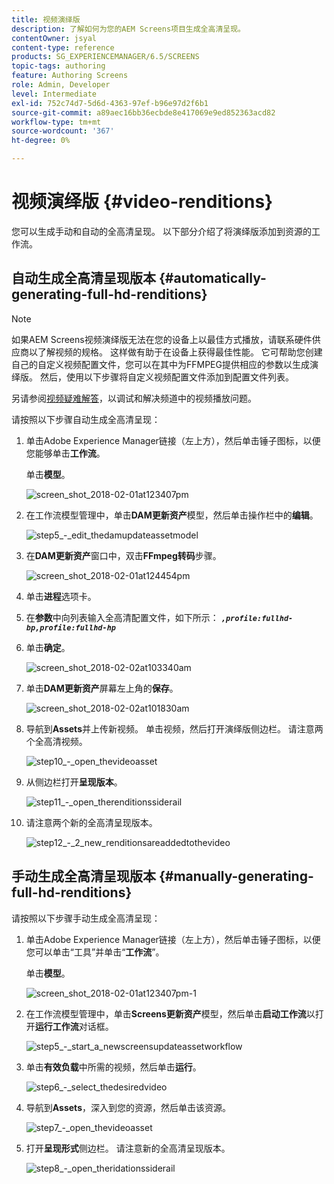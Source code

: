 ```yaml
---
title: 视频演绎版
description: 了解如何为您的AEM Screens项目生成全高清呈现。
contentOwner: jsyal
content-type: reference
products: SG_EXPERIENCEMANAGER/6.5/SCREENS
topic-tags: authoring
feature: Authoring Screens
role: Admin, Developer
level: Intermediate
exl-id: 752c74d7-5d6d-4363-97ef-b96e97d2f6b1
source-git-commit: a89aec16bb36ecbde8e417069e9ed852363acd82
workflow-type: tm+mt
source-wordcount: '367'
ht-degree: 0%

---
```


# 视频演绎版 {#video-renditions}

您可以生成手动和自动的全高清呈现。 以下部分介绍了将演绎版添加到资源的工作流。

## 自动生成全高清呈现版本 {#automatically-generating-full-hd-renditions}

>[!NOTE]
>
>如果AEM Screens视频演绎版无法在您的设备上以最佳方式播放，请联系硬件供应商以了解视频的规格。 这样做有助于在设备上获得最佳性能。 它可帮助您创建自己的自定义视频配置文件，您可以在其中为FFMPEG提供相应的参数以生成演绎版。 然后，使用以下步骤将自定义视频配置文件添加到配置文件列表。
>
>另请参阅[视频疑难解答](troubleshoot-videos.md)，以调试和解决频道中的视频播放问题。

请按照以下步骤自动生成全高清呈现：

1. 单击Adobe Experience Manager链接（左上方），然后单击锤子图标，以便您能够单击&#x200B;**工作流**。

   单击&#x200B;**模型**。

   ![screen_shot_2018-02-01at123407pm](assets/screen_shot_2018-02-01at123407pm.png)

1. 在工作流模型管理中，单击&#x200B;**DAM更新资产**&#x200B;模型，然后单击操作栏中的&#x200B;**编辑**。

   ![step5_-_edit_thedamupdateassetmodel](assets/step5_-_edit_thedamupdateassetmodel.png)

1. 在&#x200B;**DAM更新资产**&#x200B;窗口中，双击&#x200B;**FFmpeg转码**&#x200B;步骤。

   ![screen_shot_2018-02-01at124454pm](assets/screen_shot_2018-02-01at124454pm.png)

1. 单击&#x200B;**进程**&#x200B;选项卡。
1. 在&#x200B;**参数**中向列表输入全高清配置文件，如下所示：
   ***`,profile:fullhd-bp,profile:fullhd-hp`***
1. 单击&#x200B;**确定**。

   ![screen_shot_2018-02-02at103340am](assets/screen_shot_2018-02-02at103340am.png)

1. 单击&#x200B;**DAM更新资产**&#x200B;屏幕左上角的&#x200B;**保存**。

   ![screen_shot_2018-02-02at101830am](assets/screen_shot_2018-02-02at101830am.png)

1. 导航到&#x200B;**Assets**&#x200B;并上传新视频。 单击视频，然后打开演绎版侧边栏。 请注意两个全高清视频。

   ![step10_-_open_thevideoasset](assets/step10_-_open_thevideoasset.png)

1. 从侧边栏打开&#x200B;**呈现版本**。

   ![step11_-_open_therenditionssiderail](assets/step11_-_open_therenditionssiderail.png)

1. 请注意两个新的全高清呈现版本。

   ![step12_-_2_new_renditionsareaddedtothevideo](assets/step12_-_2_new_renditionsareaddedtothevideo.png)

## 手动生成全高清呈现版本 {#manually-generating-full-hd-renditions}

请按照以下步骤手动生成全高清呈现：

1. 单击Adobe Experience Manager链接（左上方），然后单击锤子图标，以便您可以单击“工具”并单击“**工作流**”。

   单击&#x200B;**模型**。

   ![screen_shot_2018-02-01at123407pm-1](assets/screen_shot_2018-02-01at123407pm-1.png)

1. 在工作流模型管理中，单击&#x200B;**Screens更新资产**&#x200B;模型，然后单击&#x200B;**启动工作流**&#x200B;以打开&#x200B;**运行工作流**&#x200B;对话框。

   ![step5_-_start_a_newscreensupdateassetworkflow](assets/step5_-_start_a_newscreensupdateassetworkflow.png)

1. 单击&#x200B;**有效负载**&#x200B;中所需的视频，然后单击&#x200B;**运行**。

   ![step6_-_select_thedesiredvideo](assets/step6_-_select_thedesiredvideo.png)

1. 导航到&#x200B;**Assets**，深入到您的资源，然后单击该资源。

   ![step7_-_open_thevideoasset](assets/step7_-_open_thevideoasset.png)

1. 打开&#x200B;**呈现形式**&#x200B;侧边栏。 请注意新的全高清呈现版本。

   ![step8_-_open_theridationssiderail](assets/step8_-_open_therenditionssiderail.png)
